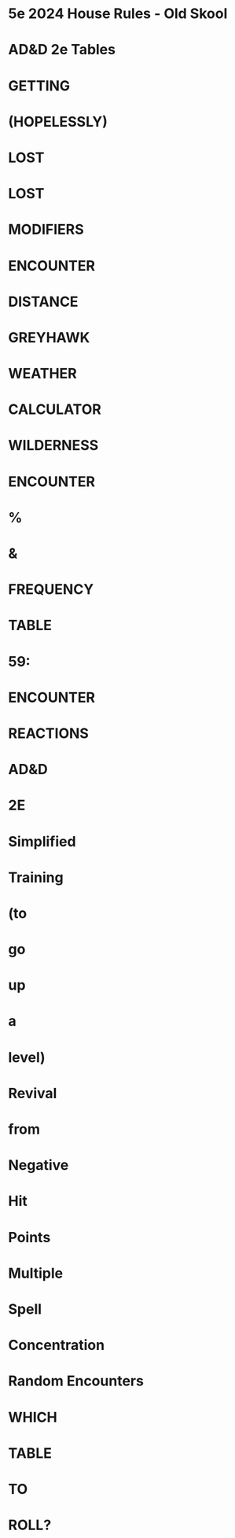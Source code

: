 <!-- Structure used: headings -->

# 5e 2024 House Rules - Old Skool

# AD&D 2e Tables

# GETTING

# (HOPELESSLY)

# LOST

# LOST

# MODIFIERS

# ENCOUNTER

# DISTANCE

# GREYHAWK

# WEATHER

# CALCULATOR

# WILDERNESS

# ENCOUNTER

# %

# &

# FREQUENCY

# TABLE

# 59:

# ENCOUNTER

# REACTIONS

# AD&D

# 2E

# Simplified

# Training

# (to

# go

# up

# a

# level)

# Revival

# from

# Negative

# Hit

# Points

# Multiple

# Spell

# Concentration

# Random Encounters

# WHICH

# TABLE

# TO

# ROLL?

